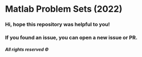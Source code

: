 # Matlab Problem Sets (2022)

### Hi, hope this repository was helpful to you!

### If you found an issue, you can open a new issue or PR. 

####

##### All rights reserved © 
